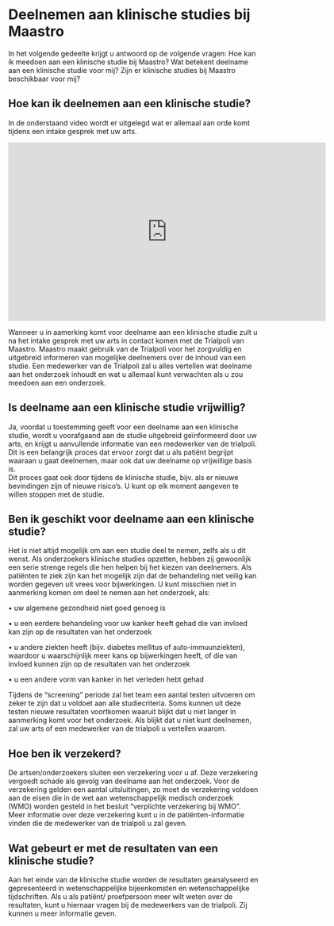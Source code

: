 # Deelnemen aan klinische studies bij Maastro 

In het volgende gedeelte krijgt u antwoord op de volgende vragen: Hoe kan ik meedoen aan een klinische studie bij Maastro? Wat betekent deelname aan een klinische studie voor mij? Zijn er klinische studies bij Maastro beschikbaar voor mij? 

## Hoe kan ik deelnemen aan een klinische studie?

In de onderstaand video wordt er uitgelegd wat er allemaal aan orde komt tijdens een intake gesprek met uw arts. 

<iframe src="https://player.vimeo.com/video/256945920?title=0&byline=0&portrait=0" width="640" height="360" frameborder="0" allow="autoplay; fullscreen; picture-in-picture" allowfullscreen></iframe>

Wanneer u in aamerking komt voor deelname aan een klinische studie zult u na het intake gesprek met uw arts in contact komen met de Trialpoli van Maastro.
Maastro maakt gebruik van de Trialpoli voor het zorgvuldig en uitgebreid informeren van mogelijke deelnemers over de inhoud van een studie. Een medewerker van de Trialpoli zal u alles vertellen wat deelname aan het onderzoek inhoudt en wat u allemaal kunt verwachten als u zou meedoen aan een onderzoek. 

## Is deelname aan een klinische studie vrijwillig?

Ja, voordat u toestemming geeft voor een deelname aan een klinische studie, wordt u voorafgaand aan de studie uitgebreid geïnformeerd door uw arts, en krijgt u aanvullende informatie van een medewerker van de trialpoli. Dit is een belangrijk proces dat ervoor zorgt dat u als patiënt begrijpt waaraan u gaat deelnemen, maar ook dat uw deelname op vrijwillige basis is.   
Dit proces gaat ook door tijdens de klinische studie, bijv. als er nieuwe bevindingen zijn of nieuwe risico’s. U kunt op elk moment aangeven te willen stoppen met de studie.

## Ben ik geschikt voor deelname aan een klinische studie?

Het is niet altijd mogelijk om aan een studie deel te nemen, zelfs als u dit wenst. Als onderzoekers klinische studies opzetten, hebben zij gewoonlijk een serie strenge regels die hen helpen bij het kiezen van deelnemers. Als patiënten te ziek zijn kan het mogelijk zijn dat de behandeling niet veilig kan worden gegeven uit vrees voor bijwerkingen.
U kunt misschien niet in aanmerking komen om deel te nemen aan het onderzoek, als:

•	uw algemene gezondheid niet goed genoeg is 

•	u een eerdere behandeling voor uw kanker heeft gehad die van invloed kan zijn op de resultaten van het onderzoek

•	u andere ziekten heeft (bijv. diabetes mellitus of auto-immuunziekten), waardoor u waarschijnlijk meer kans op bijwerkingen heeft, of die van invloed kunnen zijn op de resultaten van het onderzoek

•	u een andere vorm van kanker in het verleden hebt gehad

Tijdens de “screening” periode zal het team een aantal testen uitvoeren om zeker te zijn dat u voldoet aan alle studiecriteria. Soms kunnen uit deze testen nieuwe resultaten voortkomen waaruit blijkt dat u niet langer in aanmerking komt voor het onderzoek.
Als blijkt dat u niet kunt deelnemen, zal uw arts of een medewerker van de trialpoli u vertellen waarom.

## Hoe ben ik verzekerd?

De artsen/onderzoekers sluiten een verzekering voor u af. Deze verzekering vergoedt schade als gevolg van deelname aan het onderzoek. Voor de verzekering gelden een aantal uitsluitingen, zo moet de verzekering voldoen aan de eisen die in de wet aan wetenschappelijk medisch onderzoek (WMO) worden gesteld in het besluit “verplichte verzekering bij WMO”. Meer informatie over deze verzekering kunt u in de patiënten-informatie vinden die de medewerker van de trialpoli u zal geven.

## Wat gebeurt er met de resultaten van een klinische studie?

Aan het einde van de klinische studie worden de resultaten geanalyseerd en gepresenteerd in wetenschappelijke bijeenkomsten en wetenschappelijke tijdschriften. Als u als patiënt/ proefpersoon meer wilt weten over de resultaten, kunt u hiernaar vragen bij de medewerkers van de trialpoli. Zij kunnen u meer informatie geven.
